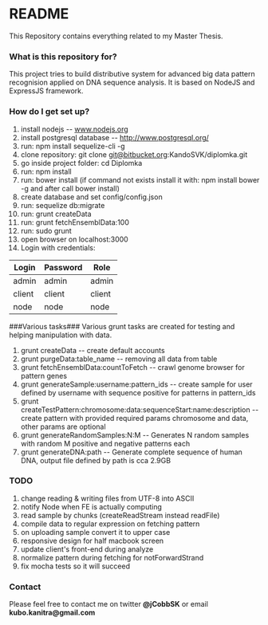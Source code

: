 # README #

This Repository contains everything related to my Master Thesis.

### What is this repository for? ###

This project tries to build distributive system for advanced big data pattern recognision applied on DNA sequence analysis. It is based on NodeJS and ExpressJS framework.

### How do I get set up? ###
1. install nodejs -- www.nodejs.org
1. install postgresql database -- http://www.postgresql.org/
1. run: npm install sequelize-cli -g
1. clone repository: git clone git@bitbucket.org:KandoSVK/diplomka.git
1. go inside project folder: cd Diplomka
1. run: npm install
1. run: bower install (if command not exists install it with: npm install bower -g and after call bower install)
1. create database and set config/config.json
1. run: sequelize db:migrate
1. run: grunt createData
1. run: grunt fetchEnsemblData:100
1. run: sudo grunt
1. open browser on localhost:3000
1. Login with credentials:

| Login  | Password    | Role   |
| ------ | ----------- | ------ |
| admin  | admin       | admin  |
| client | client      | client |
| node   | node        | node   |

###Various tasks###
Various grunt tasks are created for testing and helping manipulation with data.

1. grunt createData -- create default accounts
1. grunt purgeData:table_name -- removing all data from table
1. grunt fetchEnsemblData:countToFetch -- crawl genome browser for pattern genes
1. grunt generateSample:username:pattern_ids -- create sample for user defined by username with sequence positive for patterns in pattern_ids
1. grunt createTestPattern:chromosome:data:sequenceStart:name:description -- create pattern with provided required params chromosome and data, other params are optional
1. grunt generateRandomSamples:N:M -- Generates N random samples with random M positive and negative patterns each
1. grunt generateDNA:path -- Generate complete sequence of human DNA, output file defined by path is cca 2.9GB

### TODO ###

1. change reading & writing files from UTF-8 into ASCII
1. notify Node when FE is actually computing
1. read sample by chunks (createReadStream instead readFile)
1. compile data to regular expression on fetching pattern
1. on uploading sample convert it to upper case
1. responsive design for half macbook screen
1. update client's front-end during analyze
1. normalize pattern during fetching for notForwardStrand
1. fix mocha tests so it will succeed

### Contact ###

Please feel free to contact me on twitter __@jCobbSK__ or email __kubo.kanitra@gmail.com__